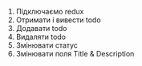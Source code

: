 1. Підключаємо redux
2. Отримати і вивести todo
3. Додавати todo
4. Видаляти todo
5. Змінювати статус
6. Змінювати поля Title & Description